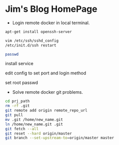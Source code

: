 # Jim's Blog HomePage

* Login remote docker in local terminal.


```bash
apt-get install openssh-server

vim /etc/ssh/sshd_config
/etc/init.d/ssh restart

passwd
```

install service

edit config to set port and login method

set root passwd

* Solve remote docker git problems.


```bash
cd prj_path
rm -rf .git
git remote add origin remote_repo_url
git pull
mv .git /home/new_name.git
ln /home/new_name.git .git
git fetch --all
git reset --hard origin/master
git branch --set-upstream-to=origin/master master
```

